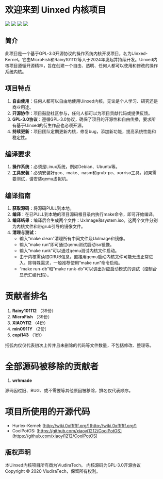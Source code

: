# 欢迎来到 Uinxed 内核项目

![](https://img.shields.io/badge/License-GPLv3-blue) ![](https://img.shields.io/badge/Language-3-orange) ![](https://img.shields.io/badge/hardware-x86-green) ![](https://img.shields.io/badge/firmware-BIOS-yellow)

## 简介

此项目是一个基于GPL-3.0开源协议的操作系统内核开发项目，名为Uinxed-Kernel。它由MicroFish和Rainy101112等人于2024年发起并持续开发。Uinxed内核项目遵循开源精神，旨在创建一个自由、透明、任何人都可以使用和修改的操作系统内核。

## 项目特点

1. **自由使用**：任何人都可以自由地使用Uinxed内核，无论是个人学习、研究还是商业用途。
2. **开源协作**：项目鼓励社区参与，任何人都可以为项目贡献代码或提供反馈。
3. **GPL-3.0协议**：遵循GPL-3.0协议，确保了项目的开源性和自由传播，要求所有基于Uinxed的衍生作品也必须开源。
4. **持续更新**：项目团队定期更新内核，修复bug，添加新功能，提高系统性能和稳定性。

## 编译要求

1. **操作系统**：必须是Linux系统，例如Debian、Ubuntu等。
2. **工具安装**：必须安装好gcc、make、nasm和grub-pc、xorriso工具。如果需要测试，请安装qemu虚拟机。

## 编译指南

1. **获取源码**：将源码PULL到本地。
2. **编译**：在已PULL到本地的项目源码根目录内执行make命令，即可开始编译。
3. **编译结果**：编译后会生成两个文件：UxImage和system.iso，这两个文件分别为内核文件和带grub引导的镜像文件。
4. **清理与测试**：
   - 输入“make clean”清理所有中间文件及UxImage和镜像。
   - 输入“make run”即可通过qemu测试启动iso镜像。
   - 输入“make runk”可以通过qemu测试内核文件启动。
   - 由于内核需读取GRUB信息，直接用qemu启动内核文件可能无法正常进入。除特殊需求，一般推荐使用“make run”命令启动。
   - “make run-db”和“make runk-db”可以调出对应启动模式的调试（控制台显示汇编代码）。

# 贡献者排名

1. **Rainy101112**	（39份）
2. **MicroFish**	（39份）
3. **XIAOYI12**		（4份）
4. **min0911Y**		（2份）
5. **copi143**		（1份）

括弧内仅仅代表初次上传并且未删除的代码等文件数量，不包括修改、整理等。

# 全部源码被移除的贡献者

1. **wrhmade**

源码因过旧、BUG、或不需要等其他原因被移除，排名仅代表顺序。

# 项目所使用的开源代码

- Hurlex-Kernel: [http://wiki.0xffffff.org/](http://wiki.0xffffff.org/)
- CoolPotOS: [https://github.com/xiaoyi1212/CoolPotOS](https://github.com/xiaoyi1212/CoolPotOS)

## 版权声明

本Uinxed内核项目所有商为ViudiraTech。
内核源码为GPL-3.0开源协议
Copyright © 2020 ViudiraTech，保留所有权利。
